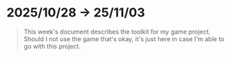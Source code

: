 # 2025/10/28 -> 25/11/03
> This week's document describes the toolkit for my game project. Should I not use the game that's okay, it's just here in case I'm able to go with this project.
